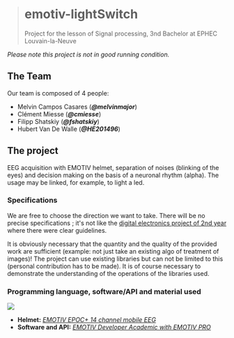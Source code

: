 > # emotiv-lightSwitch
>
> Project for the lesson of Signal processing, 3nd Bachelor at EPHEC Louvain-la-Neuve 

*Please note this project is not in good running condition.*

## The Team

Our team is composed of 4 people:

* Melvin Campos Casares (_**@melvinmajor**_)
* Clément Miesse (_**@cmiesse**_)
* Filipp Shatskiy (_**@fshatskiy**_)
* Hubert Van De Walle (_**@HE201496**_)

## The project

EEG acquisition with EMOTIV helmet, separation of noises (blinking of the eyes) and decision making on the basis of a neuronal rhythm (alpha).
The usage may be linked, for example, to light a led.

### Specifications

We are free to choose the direction we want to take.
There will be no precise specifications ; it's not like the [digital electronics project of 2nd year](https://github.com/melvinmajor/thermopic) where there were clear guidelines.

It is obviously necessary that the quantity and the quality of the provided work are sufficient (example: not just take an existing algo of treatment of images)!
The project can use existing libraries but can not be limited to this (personal contribution has to be made).
It is of course necessary to demonstrate the understanding of the operations of the libraries used.

### Programming language, software/API and material used

![](https://img.shields.io/badge/Python-3.7.5+-informational?style=for-the-badge&labelColor=757575&color=78909c&logo=python&logoColor=white)

* **Helmet:** _[EMOTIV EPOC+ 14 channel mobile EEG](https://www.emotiv.com/product/emotiv-epoc-14-channel-mobile-eeg/)_
* **Software and API:** _[EMOTIV Developer Academic with EMOTIV PRO](https://www.emotiv.com/developer/)_
